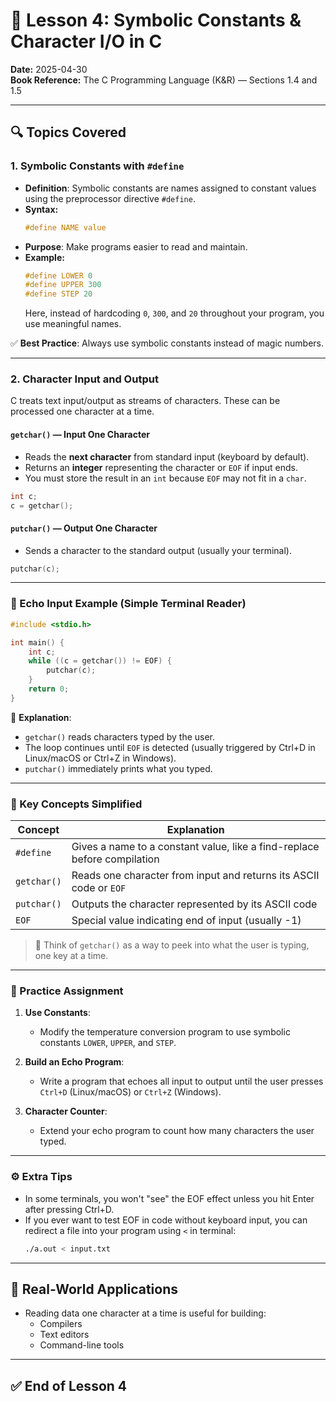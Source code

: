 # 📘 Lesson 4: Symbolic Constants & Character I/O in C

**Date:** 2025-04-30  
**Book Reference:** The C Programming Language (K&R) — Sections 1.4 and 1.5

---

## 🔍 Topics Covered

### 1. Symbolic Constants with `#define`

- **Definition**: Symbolic constants are names assigned to constant values using the preprocessor directive `#define`.
- **Syntax:**
  ```c
  #define NAME value
  ```
- **Purpose**: Make programs easier to read and maintain.
- **Example:**
  ```c
  #define LOWER 0
  #define UPPER 300
  #define STEP 20
  ```
  Here, instead of hardcoding `0`, `300`, and `20` throughout your program, you use meaningful names.

✅ **Best Practice**: Always use symbolic constants instead of magic numbers.

---

### 2. Character Input and Output

C treats text input/output as streams of characters. These can be processed one character at a time.

#### `getchar()` — Input One Character

- Reads the **next character** from standard input (keyboard by default).
- Returns an **integer** representing the character or `EOF` if input ends.
- You must store the result in an `int` because `EOF` may not fit in a `char`.

```c
int c;
c = getchar();
```

#### `putchar()` — Output One Character

- Sends a character to the standard output (usually your terminal).

```c
putchar(c);
```

---

### 🧪 Echo Input Example (Simple Terminal Reader)

```c
#include <stdio.h>

int main() {
    int c;
    while ((c = getchar()) != EOF) {
        putchar(c);
    }
    return 0;
}
```

🧠 **Explanation**:

- `getchar()` reads characters typed by the user.
- The loop continues until `EOF` is detected (usually triggered by Ctrl+D in Linux/macOS or Ctrl+Z in Windows).
- `putchar()` immediately prints what you typed.

---

### 🧠 Key Concepts Simplified

| Concept     | Explanation                                                              |
| ----------- | ------------------------------------------------------------------------ |
| `#define`   | Gives a name to a constant value, like a find-replace before compilation |
| `getchar()` | Reads one character from input and returns its ASCII code or `EOF`       |
| `putchar()` | Outputs the character represented by its ASCII code                      |
| `EOF`       | Special value indicating end of input (usually -1)                       |

> 💬 Think of `getchar()` as a way to peek into what the user is typing, one key at a time.

---

### 🎯 Practice Assignment

1. **Use Constants**:

   - Modify the temperature conversion program to use symbolic constants `LOWER`, `UPPER`, and `STEP`.

2. **Build an Echo Program**:

   - Write a program that echoes all input to output until the user presses `Ctrl+D` (Linux/macOS) or `Ctrl+Z` (Windows).

3. **Character Counter**:
   - Extend your echo program to count how many characters the user typed.

---

### ⚙️ Extra Tips

- In some terminals, you won't "see" the EOF effect unless you hit Enter after pressing Ctrl+D.
- If you ever want to test EOF in code without keyboard input, you can redirect a file into your program using `<` in terminal:
  ```bash
  ./a.out < input.txt
  ```

---

## 🧩 Real-World Applications

- Reading data one character at a time is useful for building:
  - Compilers
  - Text editors
  - Command-line tools

---

## ✅ End of Lesson 4
